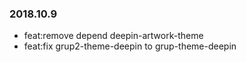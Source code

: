 ### 2018.10.9

* feat:remove depend deepin-artwork-theme
* feat:fix grup2-theme-deepin to grup-theme-deepin
